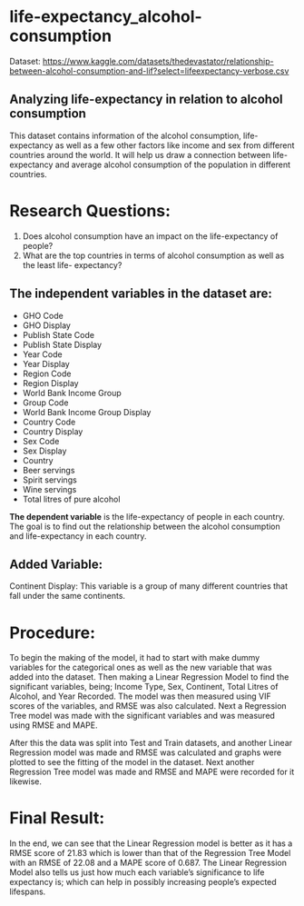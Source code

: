 # life-expectancy_alcohol-consumption

Dataset: https://www.kaggle.com/datasets/thedevastator/relationship-between-alcohol-consumption-and-lif?select=lifeexpectancy-verbose.csv

## Analyzing life-expectancy in relation to alcohol consumption

This dataset contains information of the alcohol consumption, life-expectancy as well as a 
few other factors like income and sex from different countries around the world. It will help 
us draw a connection between life-expectancy and average alcohol consumption of the 
population in different countries.

# Research Questions:

1. Does alcohol consumption have an impact on the life-expectancy of people?
2. What are the top countries in terms of alcohol consumption as well as the least life- 
expectancy?

## The independent variables in the dataset are:

- GHO Code
- GHO Display
- Publish State Code
- Publish State Display
- Year Code
- Year Display
- Region Code
- Region Display
- World Bank Income Group
- Group Code
- World Bank Income Group Display
- Country Code
- Country Display
- Sex Code
- Sex Display
- Country
- Beer servings
- Spirit servings
- Wine servings
- Total litres of pure alcohol

**The dependent variable** is the life-expectancy of people in each country. The goal is to find out the relationship between the alcohol consumption and life-expectancy in each country.

## Added Variable:

Continent Display: This variable is a group of many different countries that fall under the 
same continents.

# Procedure:

To begin the making of the model, it had to start with make dummy variables for the 
categorical ones as well as the new variable that was added into the dataset. Then making a 
Linear Regression Model to find the significant variables, being; Income Type, Sex, 
Continent, Total Litres of Alcohol, and Year Recorded. The model was then measured using 
VIF scores of the variables, and RMSE was also calculated. Next a Regression Tree model 
was made with the significant variables and was measured using RMSE and MAPE.

After this the data was split into Test and Train datasets, and another Linear Regression 
model was made and RMSE was calculated and graphs were plotted to see the fitting of the 
model in the dataset. Next another Regression Tree model was made and RMSE and MAPE 
were recorded for it likewise.

# Final Result:

In the end, we can see that the Linear Regression model is better as it has a RMSE score of 
21.83 which is lower than that of the Regression Tree Model with an RMSE of 22.08 and a 
MAPE score of 0.687.
The Linear Regression Model also tells us just how much each variable’s significance to life 
expectancy is; which can help in possibly increasing people’s expected lifespans.
